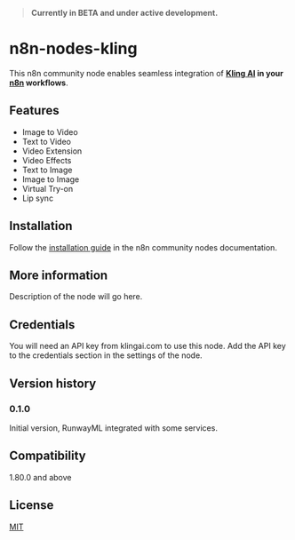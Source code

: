 > **Currently in BETA and under active development.**

# n8n-nodes-kling

This n8n community node enables seamless integration of **[Kling AI](https://klingai.com) in your [n8n](https://n8n.io) workflows**.

## Features

- Image to Video
- Text to Video
- Video Extension
- Video Effects
- Text to Image
- Image to Image
- Virtual Try-on
- Lip sync

## Installation

Follow the [installation guide](https://docs.n8n.io/integrations/community-nodes/installation/) in the n8n community nodes documentation.

## More information

Description of the node will go here.

## Credentials

You will need an API key from klingai.com to use this node. Add the API key to the credentials section in the settings of the node.

## Version history

### 0.1.0
Initial version, RunwayML integrated with some services.

## Compatibility

1.80.0 and above

## License

[MIT](https://github.com/n8n-io/n8n-nodes-useapi/blob/master/LICENSE.md)

